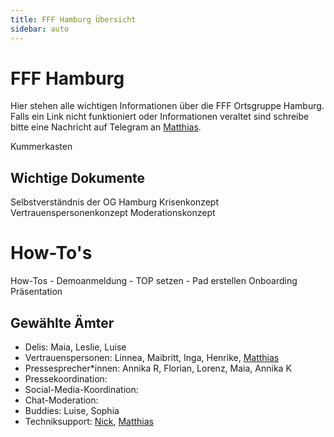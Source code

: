 ```yaml
---
title: FFF Hamburg Übersicht
sidebar: auto
---
```


# FFF Hamburg

Hier stehen alle wichtigen Informationen über die FFF Ortsgruppe Hamburg.
Falls ein Link nicht funktioniert oder Informationen veraltet sind schreibe bitte eine Nachricht auf Telegram an [Matthias](https://t.me/MatthiasMi).

Kummerkasten


## Wichtige Dokumente
Selbstverständnis der OG Hamburg
Krisenkonzept
Vertrauenspersonenkonzept
Moderationskonzept


# How-To's
How-Tos
    - Demoanmeldung
    - TOP setzen
    - Pad erstellen
Onboarding Präsentation


## Gewählte Ämter

* Delis: Maia, Leslie, Luise
* Vertrauenspersonen: Linnea, Maibritt, Inga, Henrike, [Matthias](https://t.me/MatthiasMi)
* Pressesprecher*innen: Annika R, Florian, Lorenz, Maia, Annika K
* Pressekoordination:
* Social-Media-Koordination: 
* Chat-Moderation: 
* Buddies: Luise, Sophia
* Techniksupport: [Nick](https://t.me/nickschroeder), [Matthias](https://t.me/MatthiasMi)